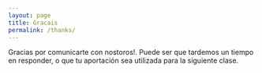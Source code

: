 ```yaml
---
layout: page
title: Gracais
permalink: /thanks/
---
```


Gracias por comunicarte con nostoros!. Puede ser que tardemos un tiempo en responder, o que tu aportación sea utilizada para la siguiente clase.
